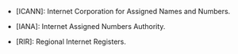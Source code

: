 - [ICANN]: Internet Corporation for Assigned Names and Numbers.
	
- [IANA]: Internet Assigned Numbers Authority.
	
- [RIR]: Regional Internet Registers.